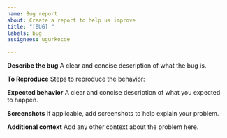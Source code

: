 ```yaml
---
name: Bug report
about: Create a report to help us improve
title: "[BUG] "
labels: bug
assignees: ugurkocde

---
```


**Describe the bug**
A clear and concise description of what the bug is.

**To Reproduce**
Steps to reproduce the behavior:

**Expected behavior**
A clear and concise description of what you expected to happen.

**Screenshots**
If applicable, add screenshots to help explain your problem.

**Additional context**
Add any other context about the problem here.
